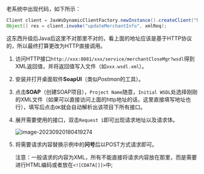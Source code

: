 老系统中出现代码，如下所示：

```java
Client client = JaxWsDynamicClientFactory.newInstance().createClient("http://xxx:8081/xxx/service/merchantCloseMgr?wsdl");
Object[] res = client.invoke("updateMerchantInfo", xmlReq);
```

这东西升级后Java后这里不对那里不对的，看上面的地址应该是基于HTTP协议的，所以最终打算更改为HTTP直接调用。

1. 访问HTTP接口`http://xxx:8081/xxx/service/merchantCloseMgr?wsdl`得到XML返回值，并将返回值写入文件（如`xxx.wsdl.xml`）。

2. 安装并打开桌面软件**SoapUI**（类似*Postman*的工具）。

3. 点击**SOAP**（创建SOAP项目），`Project Name`随意，`Initial WSDL`处选择刚刚的XML文件（如果可以直接访问上面的http地址的话，这里直接填写地址也行），填写后点击`OK`就会自动解析出该项目下所有接口。

4. 展开需要使用的接口，双击`Request 1`即可出现请求地址以及请求体。

   ![image-20230920180419274](./wsdl2http.assets/image-20230920180419274.png)

5. 将需要请求内容替换示例中的**问号**后以POST方式请求即可。

   注意：一般请求的内容为XML，所有不能直接将请求内容放在那里，而是需要进行HTML编码或者放在`<![CDATA[]]>`中;

